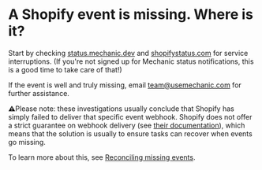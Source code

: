 # A Shopify event is missing. Where is it?

Start by checking [status.mechanic.dev](https://status.mechanic.dev/) and [shopifystatus.com](https://shopifystatus.com/) for service interruptions. \(If you're not signed up for Mechanic status notifications, this is a good time to take care of that!\)

If the event is well and truly missing, email [team@usemechanic.com](mailto:team@usemechanic.com) for further assistance.

**⚠️**Please note: these investigations usually conclude that Shopify has simply failed to deliver that specific event webhook. Shopify does not offer a strict guarantee on webhook delivery \(see [their documentation](https://shopify.dev/apps/webhooks#implement-reconciliation-jobs)\), which means that the solution is usually to ensure tasks can recover when events go missing.

To learn more about this, see [Reconciling missing events](../core/shopify/events/reconciling-missing-events.md).

